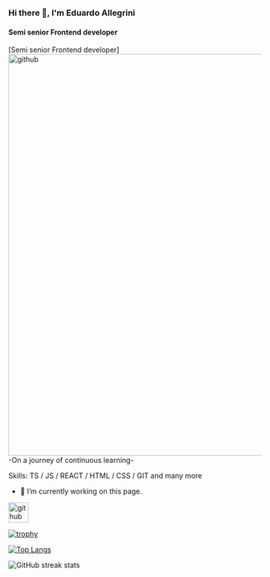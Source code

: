 ### Hi there 👋, I'm Eduardo Allegrini
#### Semi senior Frontend developer
[Semi senior Frontend developer]
[<img src='https://camo.githubusercontent.com/7de37139d0b4c1ce40865e799b446c0e963a3dd8fb68d239707237c40604fa3d/68747470733a2f2f63646e2e6472696262626c652e636f6d2f75736572732f3733303730332f73637265656e73686f74732f363538313234332f6176656e746f2e676966' alt='github' height='800' width='1500'>](https://github.com/EduardoAll)  
                   -On a journey of continuous learning-

Skills: TS / JS / REACT / HTML / CSS / GIT and many more

- 🔭 I’m currently working on this page. 


[<img src='https://cdn.jsdelivr.net/npm/simple-icons@3.0.1/icons/github.svg' alt='github' height='40'>](https://github.com/EduardoAll)  

[![trophy](https://github-profile-trophy.vercel.app/?username=EduardoAll)](https://github.com/ryo-ma/github-profile-trophy)

[![Top Langs](https://github-readme-stats.vercel.app/api/top-langs/?username=EduardoAll)](https://github.com/anuraghazra/github-readme-stats&count-private=true)

![GitHub streak stats](https://streak-stats.demolab.com/?user=EduardoAll)  
